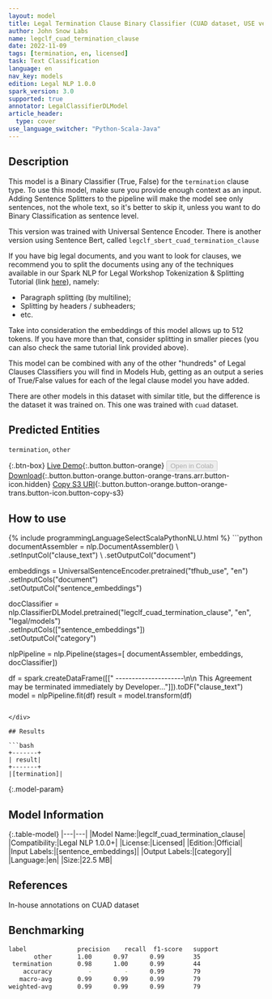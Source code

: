 ```yaml
---
layout: model
title: Legal Termination Clause Binary Classifier (CUAD dataset, USE version)
author: John Snow Labs
name: legclf_cuad_termination_clause
date: 2022-11-09
tags: [termination, en, licensed]
task: Text Classification
language: en
nav_key: models
edition: Legal NLP 1.0.0
spark_version: 3.0
supported: true
annotator: LegalClassifierDLModel
article_header:
  type: cover
use_language_switcher: "Python-Scala-Java"
---
```


## Description

This model is a Binary Classifier (True, False) for the `termination` clause type. To use this model, make sure you provide enough context as an input. Adding Sentence Splitters to the pipeline will make the model see only sentences, not the whole text, so it's better to skip it, unless you want to do Binary Classification as sentence level.

This version was trained with Universal Sentence Encoder. There is another version using Sentence Bert, called `legclf_sbert_cuad_termination_clause`

If you have big legal documents, and you want to look for clauses, we recommend you to split the documents using any of the techniques available in our Spark NLP for Legal Workshop Tokenization & Splitting Tutorial (link [here](https://github.com/JohnSnowLabs/spark-nlp-workshop/blob/master/legal-nlp/01.Page_Splitting.ipynb)), namely:
- Paragraph splitting (by multiline);
- Splitting by headers / subheaders;
- etc.

Take into consideration the embeddings of this model allows up to 512 tokens. If you have more than that, consider splitting in smaller pieces (you can also check the same tutorial link provided above).

This model can be combined with any of the other "hundreds" of Legal Clauses Classifiers you will find in Models Hub, getting as an output a series of True/False values for each of the legal clause model you have added.

There are other models in this dataset with similar title, but the difference is the dataset it was trained on. This one was trained with `cuad` dataset.

## Predicted Entities

`termination`, `other`

{:.btn-box}
[Live Demo](https://demo.johnsnowlabs.com/finance/CLASSIFY_LEGAL_CLAUSES/){:.button.button-orange}
<button class="button button-orange" disabled>Open in Colab</button>
[Download](https://s3.amazonaws.com/auxdata.johnsnowlabs.com/legal/models/legclf_cuad_termination_clause_en_1.0.0_3.0_1667994003805.zip){:.button.button-orange.button-orange-trans.arr.button-icon.hidden}
[Copy S3 URI](s3://auxdata.johnsnowlabs.com/legal/models/legclf_cuad_termination_clause_en_1.0.0_3.0_1667994003805.zip){:.button.button-orange.button-orange-trans.button-icon.button-copy-s3}

## How to use



<div class="tabs-box" markdown="1">
{% include programmingLanguageSelectScalaPythonNLU.html %}
```python
documentAssembler = nlp.DocumentAssembler() \
     .setInputCol("clause_text") \
     .setOutputCol("document")
  
embeddings = UniversalSentenceEncoder.pretrained("tfhub_use", "en") \
    .setInputCols("document") \
    .setOutputCol("sentence_embeddings")

docClassifier = nlp.ClassifierDLModel.pretrained("legclf_cuad_termination_clause", "en", "legal/models")\
    .setInputCols(["sentence_embeddings"])\
    .setOutputCol("category")
    
nlpPipeline = nlp.Pipeline(stages=[
    documentAssembler, 
    embeddings,
    docClassifier])
 
df = spark.createDataFrame([["              ---------------------\n\n     This Agreement may be terminated immediately by Developer..."]]).toDF("clause_text")
model = nlpPipeline.fit(df)
result = model.transform(df)
```

</div>

## Results

```bash
+-------+
| result|
+-------+
|[termination]|
```

{:.model-param}
## Model Information

{:.table-model}
|---|---|
|Model Name:|legclf_cuad_termination_clause|
|Compatibility:|Legal NLP 1.0.0+|
|License:|Licensed|
|Edition:|Official|
|Input Labels:|[sentence_embeddings]|
|Output Labels:|[category]|
|Language:|en|
|Size:|22.5 MB|

## References

In-house annotations on CUAD dataset

## Benchmarking

```bash
label              precision    recall  f1-score   support
       other       1.00      0.97      0.99        35
 termination       0.98      1.00      0.99        44
    accuracy          -         -      0.99        79
   macro-avg       0.99      0.99      0.99        79
weighted-avg       0.99      0.99      0.99        79
```
